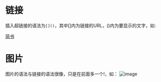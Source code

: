 # 链接
插入超链接的语法为`[]()`，其中[]内为链接的URL，()内为要显示的文字，如:

[简书](http://www.jianshu.com)

# 图片
图片的语法与链接的语法很像，只是在前面多一个!，如：
![image](http://note.youdao.com/favicon.ico)